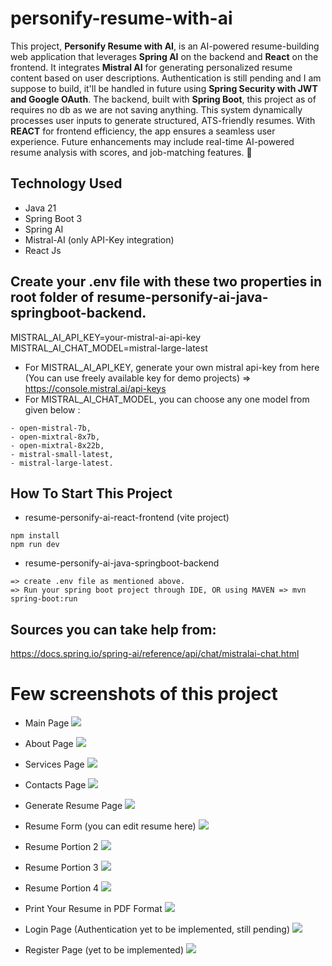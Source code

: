 # personify-resume-with-ai
This project, **Personify Resume with AI**, is an AI-powered resume-building web application that leverages **Spring AI** on the backend and **React** on the frontend. It integrates **Mistral AI** for generating personalized resume content based on user descriptions. Authentication is still pending and I am suppose to build, it'll be handled in future using **Spring Security with JWT and Google OAuth**. The backend, built with **Spring Boot**, this project as of requires no db as we are not saving anything. This system dynamically processes user inputs to generate structured, ATS-friendly resumes. With **REACT** for frontend efficiency, the app ensures a seamless user experience. Future enhancements may include real-time AI-powered resume analysis with scores, and job-matching features. 🚀

## Technology Used
- Java 21
- Spring Boot 3
- Spring AI
- Mistral-AI (only API-Key integration)
- React Js

## Create your .env file with these two properties in root folder of resume-personify-ai-java-springboot-backend.
MISTRAL_AI_API_KEY=your-mistral-ai-api-key <br>
MISTRAL_AI_CHAT_MODEL=mistral-large-latest

- For MISTRAL_AI_API_KEY, generate your own mistral api-key from here (You can use freely available key for demo projects) => https://console.mistral.ai/api-keys
- For MISTRAL_AI_CHAT_MODEL, you can choose any one model from given below :
```
- open-mistral-7b,
- open-mixtral-8x7b,
- open-mixtral-8x22b,
- mistral-small-latest,
- mistral-large-latest.
```

## How To Start This Project 
- resume-personify-ai-react-frontend (vite project)
```
npm install
npm run dev
```
- resume-personify-ai-java-springboot-backend
```
=> create .env file as mentioned above.
=> Run your spring boot project through IDE, OR using MAVEN => mvn spring-boot:run
```

## Sources you can take help from: 
https://docs.spring.io/spring-ai/reference/api/chat/mistralai-chat.html 

# Few screenshots of this project
- Main Page
![](https://github.com/AadityaUoHyd/personify-resume-with-ai/blob/main/screenshots/0home.png)

- About Page
![](https://github.com/AadityaUoHyd/personify-resume-with-ai/blob/main/screenshots/1_0about.png)

- Services Page
![](https://github.com/AadityaUoHyd/personify-resume-with-ai/blob/main/screenshots/1_1services.png)

- Contacts Page
![](https://github.com/AadityaUoHyd/personify-resume-with-ai/blob/main/screenshots/1_2contact.png)

- Generate Resume Page
![](https://github.com/AadityaUoHyd/personify-resume-with-ai/blob/main/screenshots/2generate-resume.png)

- Resume Form (you can edit resume here)
![](https://github.com/AadityaUoHyd/personify-resume-with-ai/blob/main/screenshots/3resume-generated-edit-0.png)

- Resume Portion 2
![](https://github.com/AadityaUoHyd/personify-resume-with-ai/blob/main/screenshots/4resume-edit-1.png)

- Resume Portion 3
![](https://github.com/AadityaUoHyd/personify-resume-with-ai/blob/main/screenshots/4resume-edit-2.png)

- Resume Portion 4
![](https://github.com/AadityaUoHyd/personify-resume-with-ai/blob/main/screenshots/4resume-edit-3.png)

- Print Your Resume in PDF Format 
![](https://github.com/AadityaUoHyd/personify-resume-with-ai/blob/main/screenshots/5resume-print-pdf.png)

- Login Page (Authentication yet to be implemented, still pending)
![](https://github.com/AadityaUoHyd/personify-resume-with-ai/blob/main/screenshots/6login.png)

- Register Page (yet to be implemented)
![](https://github.com/AadityaUoHyd/personify-resume-with-ai/blob/main/screenshots/7register.png)
